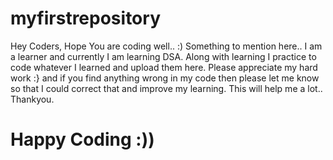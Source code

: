 # myfirstrepository

Hey Coders,
Hope You are coding well.. :)
Something to mention here.. I am a learner and currently I am learning DSA.
Along with learning I practice to code whatever I learned and upload them here.
Please appreciate my hard work :} and if you find anything wrong in my code then please let me know so that I could correct that and improve my learning.
This will help me a lot..
Thankyou.

# Happy Coding :))
